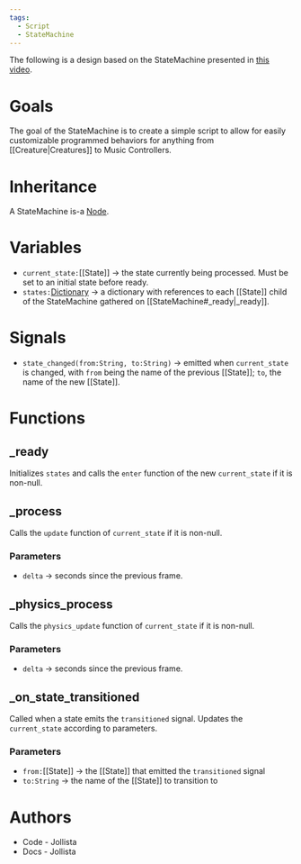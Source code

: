```yaml
---
tags:
  - Script
  - StateMachine
---
```

The following is a design based on the StateMachine presented in [this video](https://www.youtube.com/watch?v=ow_Lum-Agbs).
# Goals
The goal of the StateMachine is to create a simple script to allow for easily customizable programmed behaviors for anything from [[Creature|Creatures]] to Music Controllers.
# Inheritance
A StateMachine is-a [Node](https://docs.godotengine.org/en/latest/classes/class_node.html).
# Variables
- `current_state:`[[State]] -> the state currently being processed. Must be set to an initial state before ready.
- `states:`[Dictionary](https://docs.godotengine.org/en/latest/classes/class_dictionary.html) -> a dictionary with references to each [[State]] child of the StateMachine gathered on [[StateMachine#_ready|_ready]].
# Signals
- `state_changed(from:String, to:String)` -> emitted when `current_state` is changed, with `from` being the name of the previous [[State]]; `to`, the name of the new [[State]].
# Functions
## \_ready
Initializes `states` and calls the `enter` function of the new `current_state` if it is non-null.
## \_process
Calls the `update` function of `current_state` if it is non-null.
### Parameters
- `delta` -> seconds since the previous frame.
## \_physics_process
Calls the `physics_update` function of `current_state` if it is non-null.
### Parameters
- `delta` -> seconds since the previous frame.
## \_on\_state\_transitioned
Called when a state emits the `transitioned` signal. Updates the `current_state` according to parameters.
### Parameters
- `from:`[[State]] -> the [[State]] that emitted the `transitioned` signal
- `to:String` -> the name of the [[State]] to transition to
# Authors
- Code - Jollista
- Docs - Jollista